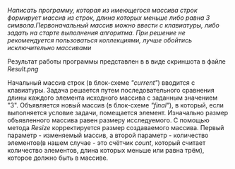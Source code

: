 *Написать программу, которая из имеющегося массива строк формирует массив из строк, длина которых меньше либо равна 3 символа.Первоначальный массив можно ввести с клавиатуры, либо задать на старте выполнения алгоритма. При решение не рекомендуется пользоваться коллекциями, лучше обойтись исключительно массивами*

Результат работы программы представлен в в виде скриншота в файле *Result.png* 

Начальный массив строк (в блок-схеме *"current"*) вводится с клавиатуры. 
Задача решается путем последовательного сравнения длины каждого элемента исходного массива с заданным значением "3". Объявляется новый массив (в блок-схеме *"final"*), в который, если выполняется условие задачи, помещается элемент.  Изначально размер объявленного массива равен размеру исследуемого. С помощью метода *Resize* корректируется размер создаваемого массива. Первый параметр - изменяемый массив, а второй параметр - количество элементов(в нашем случае - это счётчик *count*, который считает количество элементов, длина которых меньше или равна трём), которое должно быть в массиве.